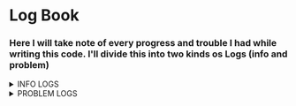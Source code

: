 # Log Book
### Here I will take note of every progress and trouble I had while writing this code. I'll divide this into two kinds os Logs (info and problem)

<details>
<summary>INFO LOGS</summary>

  
## Info Log 1: Getting started
Assuming you have already installed [ROS 2](https://docs.ros.org/en/humble/Installation/Ubuntu-Install-Debians.html) and [PX4-Autopilot](https://docs.px4.io/main/en/ros2/user_guide.html), we need to create a folder to our work

```
mkdir -p ~/name_of_the_folder/src/
cd ~/name_of_the_folder/src/
```

then clone the px4_msgs to the **/src** directory

```
git clone https://github.com/PX4/px4_msgs.git
```

and source the **ROS 2 environment** into our project

```
cd ..
source /opt/ros/humble/setup.bash
colcon build
```


## Info Log 2: Publishers, subscribers and the timer
If I get it right, the publishers and subscribers in the PX4-Ros2 interaction work as a comunication with the drone. As the publishers are used to transmit info and commands for the drone, the subscribers are used to receive info about the drone and the external environment. So, if you want to command your vehicle you need to create a publisher and if you want to receive info from your vehicle you need to create a subscriber.

# Creating a **publisher**:
Every publisher will follow this structure

```
NODE.create_publisher(msg_type, topic, qos_profile)
```

using the VehicleCommand.msg from the drone_control.py we will have

```
self.vehicle_command_publisher = self.create_publisher(VehicleCommand, '/fmu/in/vehicle_command', qos_profile)
```

# Creating a **subscriber**:
The subscriber creation follow almost the same structure

```
NODE.create_subscription(msg_type, topic, callback, qos_profile)
```
and using the VehicleStatus.msg as an example

```
self.vehicle_status_subscriber = self.create_subscription(VehicleStatus, '/fmu/out/vehicle_status', self.vehicle_status_callback, qos_profile)
```

# Timer:
The timer is a function that will be called every x seconds. Your structure is
```
.create_timer(timer_period_sec, callback)
```

for example
```
self.timer = self.create_timer(0.1, self.timer_callback)
```

This three functions will be the base for the comunication with the vehicle in every code.

</details>

<details>
<summary>PROBLEM LOGS</summary>
  
## Problem Log 1: VehicleCommand - SOLVED
I need the VehicleCommand.msg message from PX4-Autopilot but i don't know how it works exactly and in the repository there is not enought info about this.

**Edit:** I almost understand the Vehicle Command now and I can make the drone arm, but still receiving some error messages about the "command" variable.

**Edit2:** After I set a trajectory the vehicle stop showing errors.

</details>



